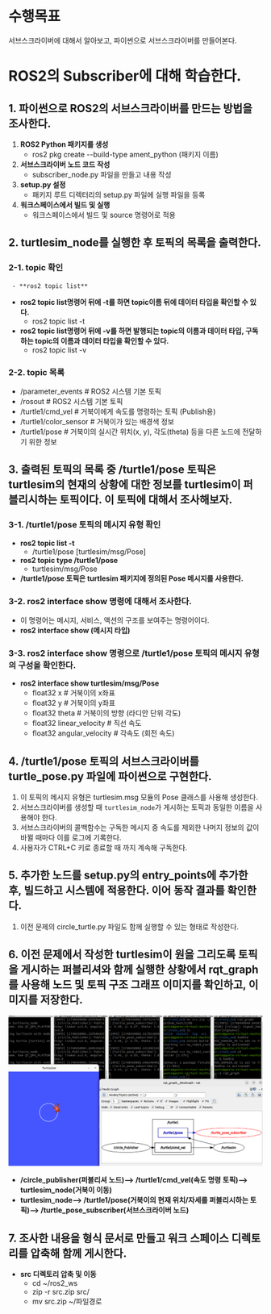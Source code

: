 # 수행목표
서브스크라이버에 대해서 알아보고, 파이썬으로 서브스크라이버를 만들어본다.

# ROS2의 Subscriber에 대해 학습한다.
## 1. 파이썬으로 ROS2의 서브스크라이버를 만드는 방법을 조사한다.
1. **ROS2 Python 패키지를 생성**
     - ros2 pkg create --build-type ament_python (패키지 이름)
2. **서브스크라이버 노드 코드 작성**
     - subscriber_node.py 파일을 만들고 내용 작성
3. **setup.py 설정**
     - 패키지 루트 디렉터리의 setup.py 파일에 실행 파일을 등록
4. **워크스페이스에서 빌드 및 실행**
     - 워크스페이스에서 빌드 및 source 명령어로 적용

## 2. turtlesim_node를 실행한 후 토픽의 목록을 출력한다.
### 2-1. topic 확인
     - **ros2 topic list**
 - **ros2 topic list명령어 뒤에 -t를 하면 topic이름 뒤에 데이터 타입을 확인할 수 있다.**
     - ros2 topic list -t
 - **ros2 topic list명령어 뒤에 -v를 하면 발행되는 topic의 이름과 데이터 타입, 구독하는 topic의 이름과 데이터 타입을 확인할 수 있다.**
     - ros2 topic list -v
### 2-2. topic 목록
 - /parameter_events  # ROS2 시스템 기본 토픽
 - /rosout  # ROS2 시스템 기본 토픽
 - /turtle1/cmd_vel  # 거북이에게 속도를 명령하는 토픽 (Publish용)
 - /turtle1/color_sensor  # 거북이가 있는 배경색 정보
 - /turtle1/pose  # 거북이의 실시간 위치(x, y), 각도(theta) 등을 다른 노드에 전달하기 위한 정보

## 3. 출력된 토픽의 목록 중 /turtle1/pose 토픽은 turtlesim의 현재의 상황에 대한 정보를 turtlesim이 퍼블리시하는 토픽이다. 이 토픽에 대해서 조사해보자.
### 3-1. /turtle1/pose 토픽의 메시지 유형 확인
 - **ros2 topic list -t**
     - /turtle1/pose [turtlesim/msg/Pose]
 - **ros2 topic type /turtle1/pose** 
     - turtlesim/msg/Pose
 - **/turtle1/pose 토픽은 turtlesim 패키지에 정의된 Pose 메시지를 사용한다.**

### 3-2. ros2 interface show 명령에 대해서 조사한다.
 - 이 명령어는 메시지, 서비스, 액션의 구조를 보여주는 명령어이다.
 - **ros2 interface show (메시지 타입)**

### 3-3. ros2 interface show 명령으로 /turtle1/pose 토픽의 메시지 유형의 구성을 확인한다.
 - **ros2 interface show turtlesim/msg/Pose**
     - float32 x  # 거북이의 x좌표
     - float32 y  # 거북이의 y좌표
     - float32 theta  # 거북이의 방향 (라디안 단위 각도)
     - float32 linear_velocity  # 직선 속도
     - float32 angular_velocity  # 각속도 (회전 속도)

## 4. /turtle1/pose 토픽의 서브스크라이버를 turtle_pose.py 파일에 파이썬으로 구현한다.
1. 이 토픽의 메시지 유형은 turtlesim.msg 모듈의 Pose 클래스를 사용해 생성한다.
2. 서브스크라이버를 생성할 때 `turtlesim_node`가 게시하는 토픽과 동일한 이름을 사용해야 한다.
3. 서브스크라이버의 콜백함수는 구독한 메시지 중 속도를 제외한 나머지 정보의 값이 바뀔 때마다 이를 로그에 기록한다.
4. 사용자가 CTRL+C 키로 종료할 때 까지 계속해 구독한다.

## 5. 추가한 노드를 setup.py의 entry_points에 추가한 후, 빌드하고 시스템에 적용한다. 이어 동작 결과를 확인한다.
1. 이전 문제의 circle_turtle.py 파일도 함께 실행할 수 있는 형태로 작성한다.

## 6. 이전 문제에서 작성한 turtlesim이 원을 그리도록 토픽을 게시하는 퍼블리셔와 함께 실행한 상황에서 rqt_graph를 사용해 노드 및 토픽 구조 그래프 이미지를 확인하고, 이미지를 저장한다.

<img src="8_1_screen_capture.png" alt="demo image" width="800"/>

 - **/circle_publisher(퍼블리셔 노드)--> /turtle1/cmd_vel(속도 명령 토픽)--> turtlesim_node(거북이 이동)**
 - **turtlesim_node--> /turtle1/pose(거북이의 현재 위치/자세를 퍼블리시하는 토픽)--> /turtle_pose_subscriber(서브스크라이버 노드)**

## 7. 조사한 내용을 형식 문서로 만들고 워크 스페이스 디렉토리를 압축해 함께 게시한다.
- **src 디렉토리 압축 및 이동**
     - cd ~/ros2_ws
     - zip -r src.zip src/
     - mv src.zip ~/파일경로
     